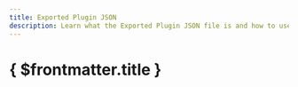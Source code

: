 ```yaml
---
title: Exported Plugin JSON
description: Learn what the Exported Plugin JSON file is and how to use it.
---
```


# { $frontmatter.title }
